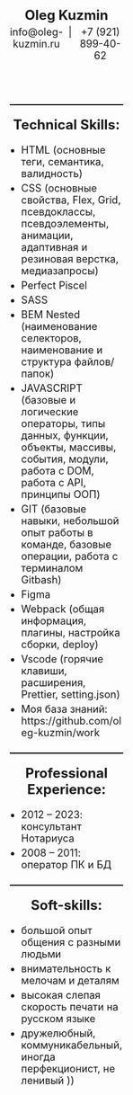 <div style="width: 40%; margin: 0 auto">
<header style="position: relative; padding-top: 20px; padding-bottom: 20px">
  <h1 style="font-size: 24px; margin: 0 0 5px 0; padding: 0; text-align: center">Oleg Kuzmin</h1>
  <address
    style="
      margin: 0;
      padding: 0;
      display: flex;
      justify-content: center;
      font-style: normal;
      gap: 10px;
      font-size: 18px;
    "
  >
    <span>info@oleg-kuzmin.ru</span>
    <span>|</span>
    <span>+7 (921) 899-40-62</span>
  </address>
</header>

<div style="border-bottom: 2px solid black"></div>

<main style="display: flex; justify-content: center; flex-direction: column">
  <h2 style="font-size: 24px; margin: 0; padding: 20px 0 20px; text-align: center">Technical Skills:</h2>
  <ul
    style="margin: 0; padding-left: 10%; padding-bottom: 20px; display: flex; flex-direction: column; font-size: 18px"
  >
    <li style="padding-bottom: 5px">HTML (основные теги, семантика, валидность)</li>
    <li style="padding-bottom: 5px">
      CSS (основные свойства, Flex, Grid, псевдоклассы, псевдоэлементы, анимации, адаптивная и резиновая верстка,
      медиазапросы)
    </li>
    <li style="padding-bottom: 5px">Perfect Piscel</li>
    <li style="padding-bottom: 5px">SASS</li>
    <li style="padding-bottom: 5px">BEM Nested (наименование селекторов, наименование и структура файлов/папок)</li>
    <li style="padding-bottom: 5px">
      JAVASCRIPT (базовые и логические операторы, типы данных, функции, объекты, массивы, события, модули, работа с DOM,
      работа с API, принципы ООП)
    </li>
    <li style="padding-bottom: 5px">
      GIT (базовые навыки, небольшой опыт работы в команде, базовые операции, работа c терминалом Gitbash)
    </li>
    <li style="padding-bottom: 5px">Figma</li>
    <li style="padding-bottom: 5px">Webpack (общая информация, плагины, настройка сборки, deploy)</li>
    <li style="padding-bottom: 5px">Vscode (горячие клавиши, расширения, Prettier, setting.json)</li>
    <li style="padding-bottom: 5px">Моя база знаний: https://github.com/oleg-kuzmin/work</li>
  </ul>

  <div style="border-bottom: 2px solid black"></div>

  <h2 style="font-size: 24px; margin: 0; padding: 20px 0 20px; text-align: center">Professional Experience:</h2>
  <ul
    style="margin: 0; padding-left: 10%; padding-bottom: 20px; display: flex; flex-direction: column; font-size: 18px"
  >
    <li style="padding-bottom: 5px">2012 – 2023: консультант Нотариуса</li>
    <li style="padding-bottom: 5px">2008 – 2011: оператор ПК и БД</li>
  </ul>

  <div style="border-bottom: 2px solid black"></div>

  <h2 style="font-size: 24px; margin: 0; padding: 20px 0 20px; text-align: center">Soft-skills:</h2>

  <ul
    style="margin: 0; padding-left: 10%; padding-bottom: 20px; display: flex; flex-direction: column; font-size: 18px"
  >
    <li style="padding-bottom: 5px">большой опыт общения с разными людьми</li>
    <li style="padding-bottom: 5px">внимательность к мелочам и деталям</li>
    <li style="padding-bottom: 5px">высокая слепая скорость печати на русском языке</li>
    <li style="padding-bottom: 5px">дружелюбный, коммуникабельный, иногда перфекционист, не ленивый ))</li>
  </ul>
</main>
</div>

